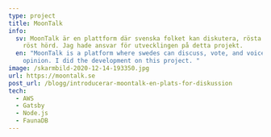 ```yaml
---
type: project
title: MoonTalk
info:
  sv: MoonTalk är en plattform där svenska folket kan diskutera, rösta och få sin
    röst hörd. Jag hade ansvar för utvecklingen på detta projekt.
  en: "MoonTalk is a platform where swedes can discuss, vote, and voice their
    opinion. I did the development on this project. "
image: /skarmbild-2020-12-14-193350.jpg
url: https://moontalk.se
post_url: /blogg/introducerar-moontalk-en-plats-for-diskussion
tech:
  - AWS
  - Gatsby
  - Node.js
  - FaunaDB
---
```

